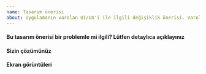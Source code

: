 ```yaml
---
name: Tasarım önerisi
about: Uygulamanın varolan UI/UX'i ile ilgili değişiklik önerisi. Varolan sayfalardaki sorunlar için 'hata raporu', varolmayan sayfalar için 'özellik önerisi' template'ini kullanın
---
```


#### Bu tasarım önerisi bir problemle mi ilgili? Lütfen detaylıca açıklayınız

<!--
Tasarım önerinizi detaylıca açıklayınız. Mevcut tasarımdaki sorun ne, bu tasarıma neden ihtiyaç var, tasarım neleri iyileştirecek gibi sorunların tanımı açıkça yapılmalıdır
-->

#### Sizin çözümünüz

<!--
Kısa ve net bir şekilde konuyla ilişkili olarak sizin önerileriniz neler, sizin öneriniz kabul edilirse neler olacak, uygulamada neler iyileşecek açıklayınız
-->

#### Ekran görüntüleri

<!--
Mevcut tasarım ve sizin önerinizi karşılaştırabileceğimiz ekran görüntüleri
-->